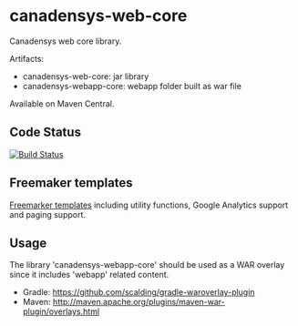 canadensys-web-core
===================
Canadensys web core library.

Artifacts:

* canadensys-web-core: jar library 
* canadensys-webapp-core: webapp folder built as war file 

Available on Maven Central.

Code Status
-----------
[![Build Status](https://travis-ci.org/Canadensys/canadensys-web-core.png)](https://travis-ci.org/Canadensys/canadensys-web-core)

Freemaker templates
-------------------
[Freemarker templates](https://github.com/Canadensys/canadensys-web-core/tree/master/canadensys-webapp-core/src/main/webapp/WEB-INF/view/inc) including
utility functions, Google Analytics support and paging support.

Usage
-----

The library 'canadensys-webapp-core' should be used as a WAR overlay since it includes 'webapp' related content.

* Gradle: https://github.com/scalding/gradle-waroverlay-plugin
* Maven: http://maven.apache.org/plugins/maven-war-plugin/overlays.html

